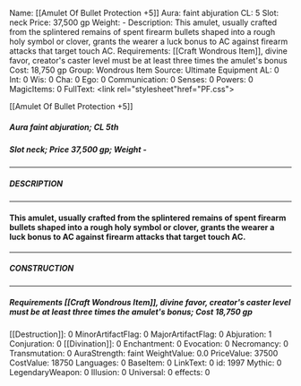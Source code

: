 Name: [[Amulet Of Bullet Protection +5]]
Aura: faint abjuration
CL: 5
Slot: neck
Price: 37,500 gp
Weight: -
Description: This amulet, usually crafted from the splintered remains of spent firearm bullets shaped into a rough holy symbol or clover, grants the wearer a luck bonus to AC against firearm attacks that target touch AC.
Requirements: [[Craft Wondrous Item]], divine favor, creator's caster level must be at least three times the amulet's bonus
Cost: 18,750 gp
Group: Wondrous Item
Source: Ultimate Equipment
AL: 0
Int: 0
Wis: 0
Cha: 0
Ego: 0
Communication: 0
Senses: 0
Powers: 0
MagicItems: 0
FullText: <link rel="stylesheet"href="PF.css"><div class="heading"><p class="alignleft">[[Amulet Of Bullet Protection +5]]</p><div style="clear: both;"></div></div><div><h5><b>Aura </b>faint abjuration; <b>CL </b>5th</h5><h5><b>Slot </b>neck; <b>Price </b>37,500 gp; <b>Weight </b>-</h5></div><hr/><div><h5><b>DESCRIPTION</b></h5></div><hr/><div><h4><p>This amulet, usually crafted from the splintered remains of spent firearm bullets shaped into a rough holy symbol or clover, grants the wearer a luck bonus to AC against firearm attacks that target touch AC.</p></h4></div><hr/><div><h5><b>CONSTRUCTION</b></h5></div><hr/><div><h5><b>Requirements </b>[[Craft Wondrous Item]], <i>divine favor</i>, creator's caster level must be at least three times the amulet's bonus; <b>Cost </b>18,750 gp</h5></div>
[[Destruction]]: 0
MinorArtifactFlag: 0
MajorArtifactFlag: 0
Abjuration: 1
Conjuration: 0
[[Divination]]: 0
Enchantment: 0
Evocation: 0
Necromancy: 0
Transmutation: 0
AuraStrength: faint
WeightValue: 0.0
PriceValue: 37500
CostValue: 18750
Languages: 0
BaseItem: 0
LinkText: 0
id: 1997
Mythic: 0
LegendaryWeapon: 0
Illusion: 0
Universal: 0
effects: 0
